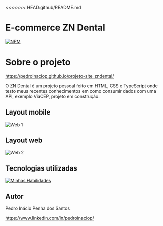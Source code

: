 <<<<<<< HEAD:github/README.md
# E-commerce ZN Dental

[![NPM](https://img.shields.io/npm/l/react)](https://github.com/pedroinaciop/projeto-site_zndental/blob/main/LICENSE) 

# Sobre o projeto

https://pedroinaciop.github.io/projeto-site_zndental/ 

O ZN Dental é um projeto pessoal feito em HTML, CSS e TypeScript onde testo meus recentes conhecimentos em como consumir dados com uma API, exemplo ViaCEP, projeto em construção.

## Layout mobile
![Web 1](https://pedroinaciop.github.io/projeto-site_zndental/dist/images/web-1.png)

## Layout web
![Web 2](https://pedroinaciop.github.io/projeto-site_zndental/dist/images/web-2.png)

## Tecnologias utilizadas
[![Minhas Habilidades](https://skillicons.dev/icons?i=html,css,js,ts)](https://skillicons.dev)

## Autor

Pedro Inácio Penha dos Santos

https://www.linkedin.com/in/pedroinaciop/
